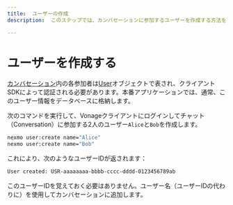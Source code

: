 ```yaml
---
title:  ユーザーの作成
description:  このステップでは、カンバセーションに参加するユーザーを作成する方法を学びます。

---
```


ユーザーを作成する
=========

[カンバセーション](/conversation/concepts/conversation)内の各参加者は[User](/conversation/concepts/user)オブジェクトで表され、クライアントSDKによって認証される必要があります。本番アプリケーションでは、通常、このユーザー情報をデータベースに格納します。

次のコマンドを実行して、Vonageクライアントにログインしてチャット（Conversation）に参加する2人のユーザー`Alice`と`Bob`を作成します。

```bash
nexmo user:create name="Alice"
nexmo user:create name="Bob"
```

これにより、次のようなユーザーIDが返されます：

```sh
User created: USR-aaaaaaaa-bbbb-cccc-dddd-0123456789ab
```

このユーザーIDを覚えておく必要はありません。ユーザー名（ユーザーIDの代わりに）を使用してカンバセーションに追加します。

